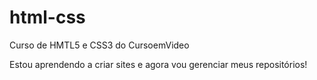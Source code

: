 # html-css
 Curso de HMTL5 e CSS3 do CursoemVideo

Estou aprendendo a criar sites e agora vou gerenciar meus repositórios!